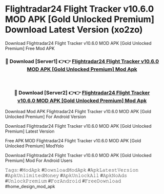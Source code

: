 # Flightradar24 Flight Tracker v10.6.0 MOD APK [Gold Unlocked Premium] Download Latest Version (xo2zo)
Download Flightradar24 Flight Tracker v10.6.0 MOD APK [Gold Unlocked Premium] Free Mod APK

<div align="center">
<h3>🔴 Download [Server1] 👉👉 <a href="https://apkcomod.com?title=Flightradar24_Flight_Tracker_v10.6.0_MOD_APK_[Gold_Unlocked_Premium]">Flightradar24 Flight Tracker v10.6.0 MOD APK [Gold Unlocked Premium] Mod Apk</a></h3><br>

<h3>🔴 Download [Server2] 👉👉 <a href="https://apkcomod.com?title=Flightradar24_Flight_Tracker_v10.6.0_MOD_APK_[Gold_Unlocked_Premium]">Flightradar24 Flight Tracker v10.6.0 MOD APK [Gold Unlocked Premium] Mod Apk</a></h3>
</div>


Download Mod APK Flightradar24 Flight Tracker v10.6.0 MOD APK [Gold Unlocked Premium] For Android Version

Download Flightradar24 Flight Tracker v10.6.0 MOD APK [Gold Unlocked Premium] Latest Version

Free APK MOD Flightradar24 Flight Tracker v10.6.0 MOD APK [Gold Unlocked Premium] ModYolo

Download Flightradar24 Flight Tracker v10.6.0 MOD APK [Gold Unlocked Premium] Mod For Android Users

𝚃𝚊𝚐𝚜: #𝙼𝚘𝚍𝙰𝚙𝚔 #𝙳𝚘𝚠𝚗𝚕𝚘𝚊𝚍𝙼𝚘𝚍𝙰𝚙𝚔 #𝙰𝚙𝚔𝙻𝚊𝚝𝚎𝚜𝚝𝚅𝚎𝚛𝚜𝚒𝚘𝚗 #𝙰𝚙𝚔𝚄𝚗𝚕𝚒𝚖𝚒𝚝𝚎𝚍𝙼𝚘𝚗𝚎𝚢 #𝙰𝚙𝚔𝚄𝚗𝚕𝚘𝚌𝚔𝙰𝚕𝚕 #𝙰𝚙𝚔𝙽𝚘𝙰𝚍𝚜 #𝚄𝚗𝚕𝚘𝚌𝚔𝙿𝚛𝚎𝚖𝚒𝚞𝚖 #𝙵𝚘𝚛𝙰𝚗𝚍𝚛𝚘𝚒𝚍 #𝙵𝚛𝚎𝚎𝙳𝚘𝚠𝚗𝚕𝚘𝚊𝚍 #home_design_mod_apk